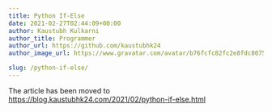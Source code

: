 ```yaml
---
title: Python If-Else
date: 2021-02-27T02:44:09+00:00
author: Kaustubh Kulkarni
author_title: Programmer
author_url: https://github.com/kaustubhk24
author_image_url: https://www.gravatar.com/avatar/b76fcfc82fc2e8fdc8075636f1735f61?s=200

slug: /python-if-else/
---
```

The article has been moved to https://blog.kaustubhk24.com/2021/02/python-if-else.html